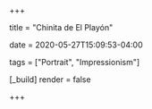 +++

title = "Chinita de El Playón"

date = 2020-05-27T15:09:53-04:00

tags = ["Portrait", "Impressionism"]

[_build]
	render = false

+++


